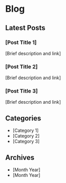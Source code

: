 # Blog

## Latest Posts

### [Post Title 1]
[Brief description and link]

### [Post Title 2] 
[Brief description and link]

### [Post Title 3]
[Brief description and link]

## Categories
- [Category 1]
- [Category 2]
- [Category 3]

## Archives
- [Month Year]
- [Month Year]